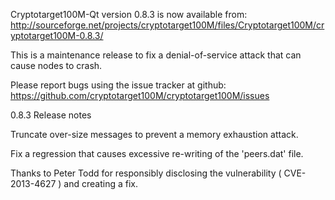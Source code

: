 Cryptotarget100M-Qt version 0.8.3 is now available from:
  http://sourceforge.net/projects/cryptotarget100M/files/Cryptotarget100M/cryptotarget100M-0.8.3/

This is a maintenance release to fix a denial-of-service attack that
can cause nodes to crash.

Please report bugs using the issue tracker at github:
  https://github.com/cryptotarget100M/cryptotarget100M/issues

0.8.3 Release notes

Truncate over-size messages to prevent a memory exhaustion attack.

Fix a regression that causes excessive re-writing of the 'peers.dat' file.


Thanks to Peter Todd for responsibly disclosing the vulnerability
( CVE-2013-4627 ) and creating a fix.
